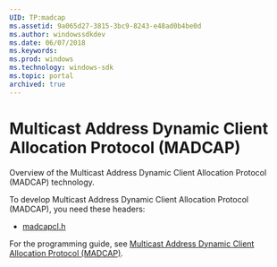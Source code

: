 ```yaml
---
UID: TP:madcap
ms.assetid: 9a065d27-3815-3bc9-8243-e48ad0b4be0d
ms.author: windowssdkdev
ms.date: 06/07/2018
ms.keywords: 
ms.prod: windows
ms.technology: windows-sdk
ms.topic: portal
archived: true
---
```


# Multicast Address Dynamic Client Allocation Protocol (MADCAP)



Overview of the Multicast Address Dynamic Client Allocation Protocol (MADCAP) technology.

To develop Multicast Address Dynamic Client Allocation Protocol (MADCAP), you need these headers:

 * [madcapcl.h](..\madcapcl\index.md)

For the programming guide, see [Multicast Address Dynamic Client Allocation Protocol (MADCAP)](/previous-versions/windows/desktop/madcap).
